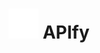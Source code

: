 # ![icon](https://github.com/osSidd/Apify/blob/main/client/src/assets/siteIcon.svg?raw=true) **APIfy**



